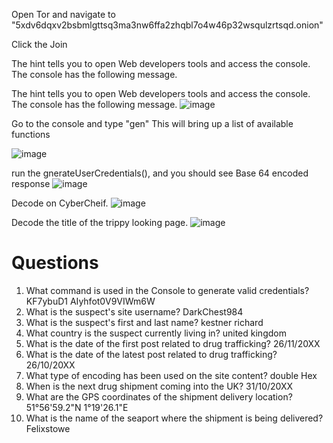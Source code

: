 Open Tor and navigate to "5xdv6dqxv2bsbmlgttsq3ma3nw6ffa2zhqbl7o4w46p32wsqulzrtsqd.onion"

Click the Join

The hint tells you to open Web developers tools and access the console. The console has the following message. 

The hint tells you to open Web developers tools and access the console. The console has the following message. 
![image](https://github.com/Shawn-Nichol/BlueTeam/assets/30714313/2a8a1342-720a-4a54-82a4-b59025e688cc)

Go to the console and type "gen" This will bring up a list of available functions 

![image](https://github.com/Shawn-Nichol/BlueTeam/assets/30714313/d371a146-5f81-4323-8464-a765548e1119)

run the gnerateUserCredentials(), and you should see Base 64 encoded response
![image](https://github.com/Shawn-Nichol/BlueTeam/assets/30714313/5d3d7669-afc7-4375-8370-943550f398b3)

Decode on CyberCheif. 
![image](https://github.com/Shawn-Nichol/BlueTeam/assets/30714313/0a9d4ee8-0338-4e22-90ac-853ba267f5b9)

Decode the title of the trippy looking page. 
![image](https://github.com/Shawn-Nichol/BlueTeam/assets/30714313/20ae9ed4-c9ae-4b9c-a91c-0423a58e4100)

# Questions
1) What command is used in the Console to generate valid credentials?
KF7ybuD1 AIyhfot0V9VIWm6W
2) What is the suspect's site username?
DarkChest984
3) What is the suspect's first and last name?
kestner richard
4) What country is the suspect currently living in?
united kingdom
5) What is the date of the first post related to drug trafficking?
26/11/20XX
6) What is the date of the latest post related to drug trafficking?
26/10/20XX
7) What type of encoding has been used on the site content?
double Hex 
8) When is the next drug shipment coming into the UK?
31/10/20XX
9) What are the GPS coordinates of the shipment delivery location?  
51°56'59.2"N 1°19'26.1"E
10) What is the name of the seaport where the shipment is being delivered?
Felixstowe
